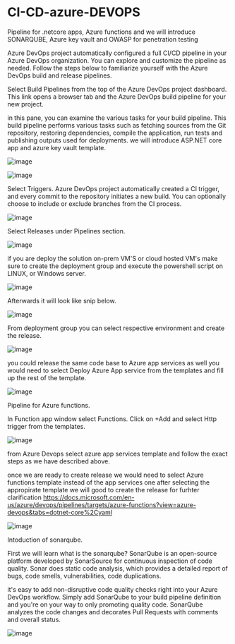 # CI-CD-azure-DEVOPS
Pipeline for .netcore apps, Azure functions and we will introduce SONARQUBE, Azure key vault and OWASP for penetration testing

Azure DevOps project automatically configured a full CI/CD pipeline in your Azure DevOps organization. You can explore and customize the pipeline as needed. Follow the steps below to familiarize yourself with the Azure DevOps build and release pipelines.

Select Build Pipelines from the top of the Azure DevOps project dashboard. This link opens a browser tab and the Azure DevOps build pipeline for your new project.

in this pane, you can examine the various tasks for your build pipeline. This build pipeline performs various tasks such as fetching sources from the Git repository, restoring dependencies, compile the application, run tests and publishing outputs used for deployments. we will introduce ASP.NET core app and azure key vault template. 

![image](https://user-images.githubusercontent.com/58148717/104059529-1fd94900-51bb-11eb-8f73-d6250bb482f9.png)

![image](https://user-images.githubusercontent.com/58148717/104059602-3a132700-51bb-11eb-8858-90854651bf50.png)



Select Triggers. Azure DevOps project automatically created a CI trigger, and every commit to the repository initiates a new build. You can optionally choose to include or exclude branches from the CI process.

![image](https://user-images.githubusercontent.com/58148717/104059690-58792280-51bb-11eb-908b-5db1b61f32c9.png)

Select Releases under Pipelines section.

![image](https://user-images.githubusercontent.com/58148717/104059800-7f375900-51bb-11eb-866c-8b859e763361.png)

if you are deploy the solution on-prem VM'S or cloud hosted VM's make sure to create the deployment group and execute the powershell script on LINUX, or Windows server. 

![image](https://user-images.githubusercontent.com/58148717/104060028-e81ed100-51bb-11eb-99f5-0f98f7b64579.png)

Afterwards it will look like snip below.

![image](https://user-images.githubusercontent.com/58148717/104060279-48157780-51bc-11eb-962e-29e2917ed95c.png)

From deployment group you can select respective environment and create the release. 

![image](https://user-images.githubusercontent.com/58148717/104060549-af332c00-51bc-11eb-89e9-7b66fce3a1ce.png)

you could release the same code base to Azure app services as well you would need to select Deploy Azure App service from the templates and fill up the rest of the template.

![image](https://user-images.githubusercontent.com/58148717/104060905-3c768080-51bd-11eb-8b96-4af5520e36e2.png)

Pipeline for Azure functions.

In Function app window select Functions. Click on +Add and select Http trigger from the templates.

![image](https://user-images.githubusercontent.com/58148717/104061029-6fb90f80-51bd-11eb-9343-9f63c46b14bc.png)

from Azure Devops select azure app services template and follow the exact steps as we have described above. 

once we are ready to create release we would need to select Azure functions template instead of the app services one after selecting the appropirate template we will good to create the release for furhter clarification https://docs.microsoft.com/en-us/azure/devops/pipelines/targets/azure-functions?view=azure-devops&tabs=dotnet-core%2Cyaml

![image](https://user-images.githubusercontent.com/58148717/104061208-c4f52100-51bd-11eb-819e-38a61053541c.png)


Intoduction of sonarqube. 

First we will learn what is the sonarqube?
SonarQube is an open-source platform developed by SonarSource for continuous inspection of code quality. Sonar does static code analysis, which provides a detailed report of bugs, code smells, vulnerabilities, code duplications.

it's easy to add non-disruptive code quality checks right into your Azure DevOps workflow. Simply add SonarQube to your build pipeline definition and you're on your way to only promoting quality code. SonarQube analyzes the code changes and decorates Pull Requests with comments and overall status.

![image](https://user-images.githubusercontent.com/58148717/104061794-e276ba80-51be-11eb-8066-cd5cf15163fd.png)




































